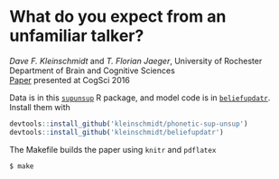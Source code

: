 # What do you expect from an unfamiliar talker?

_Dave F. Kleinschmidt_ and _T. Florian Jaeger_, University of Rochester Department of Brain and Cognitive Sciences  
[Paper](kleinschmidt_infer_prior_cogsci.pdf) presented at CogSci 2016

Data is in this [`supunsup`](https://github.com/kleinschmidt/phonetic-sup-unsup) R package, and model code is in [`beliefupdatr`](https://github.com/kleinschmidt/beliefupdatr). Install them with

```r
devtools::install_github('kleinschmidt/phonetic-sup-unsup')
devtools::install_github('kleinschmidt/beliefupdatr')
```

The Makefile builds the paper using `knitr` and `pdflatex`

```shell
$ make
```
